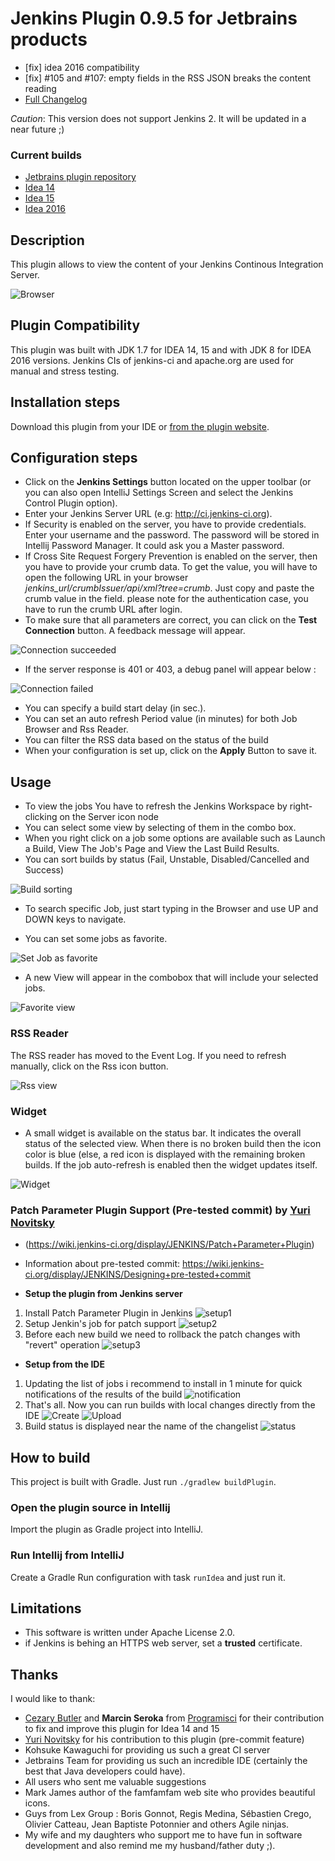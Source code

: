 # Jenkins Plugin 0.9.5 for Jetbrains products

* [fix] idea 2016 compatibility
* [fix] #105 and #107: empty fields in the RSS JSON breaks the content reading
* [Full Changelog](https://github.com/dboissier/mongo4idea/blob/master/CHANGELOG.txt)

*Caution*: This version does not support Jenkins 2. It will be updated in a near future ;)

### Current builds
* [Jetbrains plugin repository](https://plugins.jetbrains.com/plugin/6110)
* [Idea 14](https://github.com/dboissier/jenkins-control-plugin/raw/master/snapshot/jenkins-control-plugin-0.9.5-distribution-idea14.zip)
* [Idea 15](https://github.com/dboissier/jenkins-control-plugin/raw/master/snapshot/jenkins-control-plugin-0.9.6-distribution-idea15.zip)
* [Idea 2016](https://github.com/dboissier/jenkins-control-plugin/raw/master/snapshot/jenkins-control-plugin-0.9.7-distribution-idea2016.zip)


## Description
This plugin allows to view the content of your Jenkins Continous Integration Server.

![Browser](https://github.com/dboissier/jenkins-control-plugin/blob/master/doc/images/Browser.png?raw=true)

## Plugin Compatibility
This plugin was built with JDK 1.7 for IDEA 14, 15 and with JDK 8 for IDEA 2016 versions. Jenkins CIs of jenkins-ci and apache.org are used for manual and stress testing.

## Installation steps
Download this plugin from your IDE or [from the plugin website](http://plugins.jetbrains.com/plugin/6110).

## Configuration steps
* Click on the **Jenkins Settings** button located on the upper toolbar (or you can also open IntelliJ Settings Screen and select the Jenkins Control Plugin option).
* Enter your Jenkins Server URL (e.g: http://ci.jenkins-ci.org).
* If Security is enabled on the server, you have to provide credentials. Enter your username and the password. The password will be stored in Intellij Password Manager. It could ask you a Master password.
* If Cross Site Request Forgery Prevention is enabled on the server, then you have to provide your crumb data. To get the value, you will have to open the following URL in your browser *_jenkins_url_/crumbIssuer/api/xml?tree=crumb*. Just copy and paste the crumb value in the field. please note for the authentication case, you have to run the crumb URL after login.
* To make sure that all parameters are correct, you can click on the **Test Connection** button. A feedback message will appear.

![Connection succeeded](https://github.com/dboissier/jenkins-control-plugin/blob/master/doc/images/Configuration-Success.png?raw=true)

* If the server response is 401 or 403, a debug panel will appear below :

![Connection failed](https://github.com/dboissier/jenkins-control-plugin/blob/master/doc/images/Configuration-failure.png?raw=true)

* You can specify a build start delay (in sec.).
* You can set an auto refresh Period value (in minutes) for both Job Browser and Rss Reader.
* You can filter the RSS data based on the status of the build
* When your configuration is set up, click on the **Apply** Button to save it.

## Usage
* To view the jobs You have to refresh the Jenkins Workspace by right-clicking on the Server icon node
* You can select some view by selecting of them in the combo box.
* When you right click on a job some options are available such as Launch a Build, View The Job's Page and View the Last Build Results.
* You can sort builds by status (Fail, Unstable, Disabled/Cancelled and Success)

![Build sorting](https://github.com/dboissier/jenkins-control-plugin/blob/master/doc/images/Browser-sortingByStatus.png?raw=true)

* To search specific Job, just start typing in the Browser and use UP and DOWN keys to navigate.

* You can set some jobs as favorite.

![Set Job as favorite ](https://github.com/dboissier/jenkins-control-plugin/blob/master/doc/images/Browser-setAsFavorite.png?raw=true)

* A new View will appear in the combobox that will include your selected jobs.

![Favorite view](https://github.com/dboissier/jenkins-control-plugin/blob/master/doc/images/Browser-selectFavoriteView.png?raw=true)

### RSS Reader
The RSS reader has moved to the Event Log. If you need to refresh manually, click on the Rss icon button.

![Rss view](https://github.com/dboissier/jenkins-control-plugin/blob/master/doc/images/RssLatestBuilds.png?raw=true)

### Widget
* A small widget is available on the status bar. It indicates the overall status of the selected view. When there is no broken build then the icon color is blue (else, a red icon is displayed with the remaining broken builds. If the job auto-refresh is enabled then the widget updates itself.

![Widget](https://github.com/dboissier/jenkins-control-plugin/blob/master/doc/images/Widget.png?raw=true)


### Patch Parameter Plugin Support (Pre-tested commit) by [Yuri Novitsky](https://github.com/nyver)
* (https://wiki.jenkins-ci.org/display/JENKINS/Patch+Parameter+Plugin)
* Information about pre-tested commit: https://wiki.jenkins-ci.org/display/JENKINS/Designing+pre-tested+commit

* **Setup the plugin from Jenkins server**

1. Install Patch Parameter Plugin in Jenkins ![setup1](https://github.com/dboissier/jenkins-control-plugin/blob/master/doc/howto/1_setup_jenkins/01.png?raw=true)
2. Setup Jenkin's job for patch support ![setup2](https://github.com/dboissier/jenkins-control-plugin/blob/master/doc/howto/1_setup_jenkins/02.png?raw=true)
3. Before each new build we need to rollback the patch changes with "revert" operation ![setup3](https://github.com/dboissier/jenkins-control-plugin/blob/master/doc/howto/1_setup_jenkins/03.png?raw=true)

* **Setup from the IDE**

1. Updating the list of jobs i recommend to install in 1 minute for quick notifications of the results of the build ![notification](https://github.com/dboissier/jenkins-control-plugin/blob/master/doc/howto/2_setup_ide/03.png)
2. That's all. Now you can run builds with local changes directly from the IDE ![Create](https://github.com/dboissier/jenkins-control-plugin/blob/master/doc/howto/2_setup_ide/05.png?raw=true) ![Upload](https://github.com/dboissier/jenkins-control-plugin/blob/master/doc/howto/2_setup_ide/04.png?raw=true)
3. Build status is displayed near the name of the changelist ![status](https://github.com/dboissier/jenkins-control-plugin/blob/master/doc/howto/2_setup_ide/06.png?raw=true)

## How to build

This project is built with Gradle. Just run `./gradlew buildPlugin`.

### Open the plugin source in Intellij

Import the plugin as Gradle project into IntelliJ.

### Run Intellij from IntelliJ

Create a Gradle Run configuration with task `runIdea` and just run it.

## Limitations
* This software is written under Apache License 2.0.
* if Jenkins is behing an HTTPS web server, set a **trusted** certificate.

## Thanks
I would like to thank:
* [Cezary Butler](https://github.com/cezary-butler) and **Marcin Seroka** from [Programisci](http://programisci.eu/en/) for their contribution to fix and improve this plugin for Idea 14 and 15
* [Yuri Novitsky](https://github.com/nyver) for his contribution to this plugin (pre-commit feature)
* Kohsuke Kawaguchi for providing us such a great CI server
* Jetbrains Team for providing us such an incredible IDE (certainly the best that Java developers could have).
* All users who sent me valuable suggestions
* Mark James author of the famfamfam web site who provides beautiful icons.
* Guys from Lex Group : Boris Gonnot, Regis Medina, Sébastien Crego, Olivier Catteau, Jean Baptiste Potonnier and others Agile ninjas.
* My wife and my daughters who support me to have fun in software development and also remind me my husband/father duty ;).
